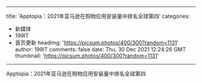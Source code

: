 
---
title: 'Apptopia：2021年亚马逊在购物应用安装量中排名全球第四'
categories: 
 - 新媒体
 - 199IT
 - 首页更新
headimg: 'https://picsum.photos/400/300?random=1131'
author: 199IT
comments: false
date: Thu, 30 Dec 2021 12:24:26 GMT
thumbnail: 'https://picsum.photos/400/300?random=1131'
---

<div>   
Apptopia：2021年亚马逊在购物应用安装量中排名全球第四  
</div>
            
